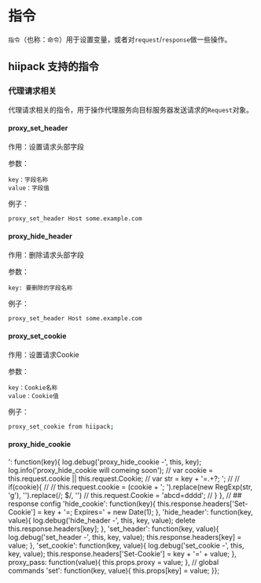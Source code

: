 # 指令

`指令`（也称：`命令`）用于设置变量，或者对`request`/`response`做一些操作。

## hiipack 支持的指令


### 代理请求相关

代理请求相关的指令，用于操作代理服务向目标服务器发送请求的`Request`对象。


#### proxy_set_header

作用：设置请求头部字段

参数：
    
    key：字段名称
    value：字段值

例子：

```bash
proxy_set_header Host some.example.com
```




#### proxy_hide_header

作用：删除请求头部字段

参数：

    key: 要删除的字段名称

例子：

```bash
proxy_set_header Host some.example.com
```




#### proxy_set_cookie

作用：设置请求Cookie

参数：

    key：Cookie名称
    value：Cookie值


例子：

```bash
proxy_set_cookie from hiipack;

```



#### proxy_hide_cookie


': function(key){ log.debug('proxy_hide_cookie -', this, key); log.info('proxy_hide_cookie will comeing soon'); // var cookie = this.request.cookie || this.request.Cookie; // var str = key + '=.+?; '; // // if(cookie){ // // this.request.cookie = (cookie + '; ').replace(new RegExp(str, 'g'), '').replace(/; $/, '') // this.request.Cookie = 'abcd=dddd'; // } }, // ## response config 'hide_cookie': function(key){ this.response.headers['Set-Cookie'] = key + '=; Expires=' + new Date(1); }, 'hide_header': function(key, value){ log.debug('hide_header -', this, key, value); delete this.response.headers[key]; }, 'set_header': function(key, value){ log.debug('set_header -', this, key, value); this.response.headers[key] = value; }, 'set_cookie': function(key, value){ log.debug('set_cookie -', this, key, value); this.response.headers['Set-Cookie'] = key + '=' + value; }, proxy_pass: function(value){ this.props.proxy = value; }, // global commands 'set': function(key, value){ this.props[key] = value; }};
